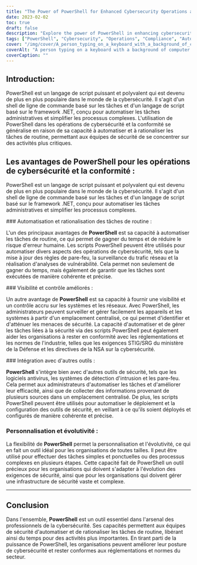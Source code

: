 ```yaml
---
title: "The Power of PowerShell for Enhanced Cybersecurity Operations and Compliance"
date: 2023-02-02
toc: true
draft: false
description: "Explore the power of PowerShell in enhancing cybersecurity operations and achieving compliance with industry standards through automation and streamlined processes."
tags: ["PowerShell", "Cybersecurity", "Operations", "Compliance", "Automation", "STIG/SRG Requirements", "NSACyber Guidance", "Windows Systems", "Blue-Team Defense", "Scripts", "Tools", "C Sharp projects"]
cover: "/img/cover/A_person_typing_on_a_keyboard_with_a_background_of_computer.png"
coverAlt: "A person typing on a keyboard with a background of computer servers and network cables, representing the use of PowerShell for cybersecurity operations and compliance."
coverCaption: ""
---
```


 ## Introduction:  PowerShell est un langage de script puissant et polyvalent qui est devenu de plus en plus populaire dans le monde de la cybersécurité. Il s'agit d'un shell de ligne de commande basé sur les tâches et d'un langage de script basé sur le framework .NET, conçu pour automatiser les tâches administratives et simplifier les processus complexes. L'utilisation de PowerShell dans les opérations de cybersécurité et la conformité se généralise en raison de sa capacité à automatiser et à rationaliser les tâches de routine, permettant aux équipes de sécurité de se concentrer sur des activités plus critiques.  ## Les avantages de PowerShell pour les opérations de cybersécurité et la conformité :  PowerShell est un langage de script puissant et polyvalent qui est devenu de plus en plus populaire dans le monde de la cybersécurité. Il s'agit d'un shell de ligne de commande basé sur les tâches et d'un langage de script basé sur le framework .NET, conçu pour automatiser les tâches administratives et simplifier les processus complexes.  ### Automatisation et rationalisation des tâches de routine :  L'un des principaux avantages de **PowerShell** est sa capacité à automatiser les tâches de routine, ce qui permet de gagner du temps et de réduire le risque d'erreur humaine. Les scripts PowerShell peuvent être utilisés pour automatiser divers aspects des opérations de cybersécurité, tels que la mise à jour des règles de pare-feu, la surveillance du trafic réseau et la réalisation d'analyses de vulnérabilité. Cela permet non seulement de gagner du temps, mais également de garantir que les tâches sont exécutées de manière cohérente et précise.  ### Visibilité et contrôle améliorés :  Un autre avantage de **PowerShell** est sa capacité à fournir une visibilité et un contrôle accru sur les systèmes et les réseaux. Avec PowerShell, les administrateurs peuvent surveiller et gérer facilement les appareils et les systèmes à partir d'un emplacement centralisé, ce qui permet d'identifier et d'atténuer les menaces de sécurité. La capacité d'automatiser et de gérer les tâches liées à la sécurité via des scripts PowerShell peut également aider les organisations à rester en conformité avec les réglementations et les normes de l'industrie, telles que les exigences STIG/SRG du ministère de la Défense et les directives de la NSA sur la cybersécurité.  ### Intégration avec d'autres outils :  **PowerShell** s'intègre bien avec d'autres outils de sécurité, tels que les logiciels antivirus, les systèmes de détection d'intrusion et les pare-feu. Cela permet aux administrateurs d'automatiser les tâches et d'améliorer leur efficacité, ainsi que de collecter des informations provenant de plusieurs sources dans un emplacement centralisé. De plus, les scripts PowerShell peuvent être utilisés pour automatiser le déploiement et la configuration des outils de sécurité, en veillant à ce qu'ils soient déployés et configurés de manière cohérente et précise.  ### Personnalisation et évolutivité :  La flexibilité de **PowerShell** permet la personnalisation et l'évolutivité, ce qui en fait un outil idéal pour les organisations de toutes tailles. Il peut être utilisé pour effectuer des tâches simples et ponctuelles ou des processus complexes en plusieurs étapes. Cette capacité fait de PowerShell un outil précieux pour les organisations qui doivent s'adapter à l'évolution des exigences de sécurité, ainsi que pour les organisations qui doivent gérer une infrastructure de sécurité vaste et complexe.  ________  ## Conclusion  Dans l'ensemble, **PowerShell** est un outil essentiel dans l'arsenal des professionnels de la cybersécurité. Ses capacités permettent aux équipes de sécurité d'automatiser et de rationaliser les tâches de routine, libérant ainsi du temps pour des activités plus importantes. En tirant parti de la puissance de PowerShell, les organisations peuvent améliorer leur posture de cybersécurité et rester conformes aux réglementations et normes du secteur.